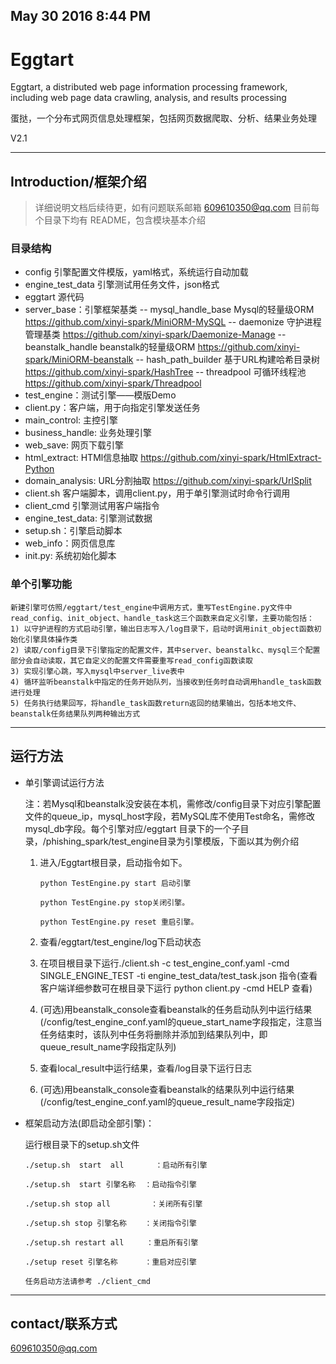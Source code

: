 ## May 30 2016 8:44 PM

# Eggtart

Eggtart, a distributed web page information processing framework, including web page data crawling, analysis, and results processing

蛋挞，一个分布式网页信息处理框架，包括网页数据爬取、分析、结果业务处理

V2.1

* * *


## Introduction/框架介绍

> 详细说明文档后续待更，如有问题联系邮箱 609610350@qq.com
> 目前每个目录下均有 README，包含模块基本介绍

### 目录结构

-   config 引擎配置文件模版，yaml格式，系统运行自动加载
-   engine_test_data 引擎测试用任务文件，json格式
-   eggtart 源代码
 -   server_base：引擎框架基类
  --   mysql_handle_base Mysql的轻量级ORM https://github.com/xinyi-spark/MiniORM-MySQL
  --   daemonize 守护进程管理基类 https://github.com/xinyi-spark/Daemonize-Manage
  --   beanstalk_handle beanstalk的轻量级ORM https://github.com/xinyi-spark/MiniORM-beanstalk
  --   hash_path_builder 基于URL构建哈希目录树 https://github.com/xinyi-spark/HashTree
  --   threadpool 可循环线程池 https://github.com/xinyi-spark/Threadpool
 -   test_engine：测试引擎——模版Demo
 -   client.py：客户端，用于向指定引擎发送任务
 -   main_control: 主控引擎
 -   business_handle: 业务处理引擎
 -   web_save: 网页下载引擎
 -   html_extract: HTMl信息抽取 https://github.com/xinyi-spark/HtmlExtract-Python
 -   domain_analysis: URL分割抽取 https://github.com/xinyi-spark/UrlSplit
-   client.sh 客户端脚本，调用client.py，用于单引擎测试时命令行调用
-   client_cmd 引擎测试用客户端指令
-   engine_test_data: 引擎测试数据
-   setup.sh：引擎启动脚本
-   web_info：网页信息库
-   init.py: 系统初始化脚本


### 单个引擎功能

    新建引擎可仿照/eggtart/test_engine中调用方式，重写TestEngine.py文件中read_config、init_object、handle_task这三个函数来自定义引擎，主要功能包括：
    1) 以守护进程的方式启动引擎，输出日志写入/log目录下，启动时调用init_object函数初始化引擎具体操作类
    2) 读取/config目录下引擎指定的配置文件，其中server、beanstalkc、mysql三个配置部分会自动读取，其它自定义的配置文件需要重写read_config函数读取
    3) 实现引擎心跳，写入mysql中server_live表中
    4) 循环监听beanstalk中指定的任务开始队列，当接收到任务时自动调用handle_task函数进行处理
    5) 任务执行结果回写，将handle_task函数return返回的结果输出，包括本地文件、beanstalk任务结果队列两种输出方式

- - -

## 运行方法


- 单引擎调试运行方法

    注：若Mysql和beanstalk没安装在本机，需修改/config目录下对应引擎配置文件的queue_ip，mysql_host字段，若MySQL库不使用Test命名，需修改mysql_db字段。每个引擎对应/eggtart 目录下的一个子目录，/phishing_spark/test_engine目录为引擎模版，下面以其为例介绍
    
    1.  进入/Eggtart根目录，启动指令如下。

        ```
        python TestEngine.py start 启动引擎

        python TestEngine.py stop关闭引擎。

        python TestEngine.py reset 重启引擎。
        ```

    2. 查看/eggtart/test_engine/log下启动状态
    
    3. 在项目根目录下运行./client.sh -c test_engine_conf.yaml -cmd SINGLE_ENGINE_TEST -ti engine_test_data/test_task.json 指令(查看客户端详细参数可在根目录下运行 python client.py -cmd HELP 查看)
    
    4. (可选)用beanstalk_console查看beanstalk的任务启动队列中运行结果(/config/test_engine_conf.yaml的queue_start_name字段指定，注意当任务结束时，该队列中任务将删除并添加到结果队列中，即queue_result_name字段指定队列)
    
    5. 查看local_result中运行结果，查看/log目录下运行日志
    
    6. (可选)用beanstalk_console查看beanstalk的结果队列中运行结果(/config/test_engine_conf.yaml的queue_result_name字段指定)

    
- 框架启动方法(即启动全部引擎)：

    运行根目录下的setup.sh文件

    ```
    ./setup.sh  start  all       ：启动所有引擎

    ./setup.sh  start 引擎名称  ：启动指令引擎

    ./setup.sh stop all         ：关闭所有引擎

    ./setup.sh stop 引擎名称    ：关闭指令引擎

    ./setup.sh restart all     ：重启所有引擎

    ./setup reset 引擎名称      ：重启对应引擎

    任务启动方法请参考 ./client_cmd

    ```

- - -

## contact/联系方式

609610350@qq.com
